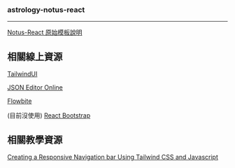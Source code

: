 ### astrology-notus-react
---

[Notus-React 原始模板說明](https://github.com/zengjixiang/astrology-notus-react/blob/main/README_EN.md)

相關線上資源
---

[TailwindUI](https://tailwindui.com/documentation)

[JSON Editor Online](https://jsoneditoronline.org/)

[Flowbite](https://flowbite.com/)

(目前沒使用) [React Bootstrap](https://react-bootstrap.github.io/)

相關教學資源
---
[Creating a Responsive Navigation bar Using Tailwind CSS and Javascript](https://www.section.io/engineering-education/creating-a-responsive-navigation-bar-using-tailwind-css-and-javascript/)

